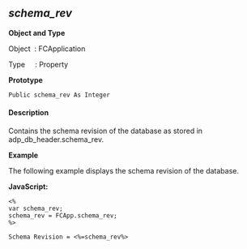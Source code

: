 _schema_rev_
------------

**Object and Type**

Object  : FCApplication

Type     : Property

**Prototype**

```
Public schema_rev As Integer
```

#### Description

Contains the schema revision of the database as stored in adp_db_header.schema_rev.

**Example**

The following example displays the schema revision of the database.

**JavaScript:**
```
<%
var schema_rev;
schema_rev = FCApp.schema_rev;
%>

Schema Revision = <%=schema_rev%>
```